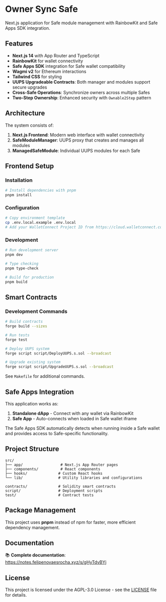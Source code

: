 # Owner Sync Safe

Next.js application for Safe module management with RainbowKit and Safe Apps SDK integration.

## Features

- **Next.js 14** with App Router and TypeScript
- **RainbowKit** for wallet connectivity
- **Safe Apps SDK** integration for Safe wallet compatibility
- **Wagmi v2** for Ethereum interactions
- **Tailwind CSS** for styling
- **UUPS Upgradeable Contracts**: Both manager and modules support secure upgrades
- **Cross-Safe Operations**: Synchronize owners across multiple Safes
- **Two-Step Ownership**: Enhanced security with `Ownable2Step` pattern

## Architecture

The system consists of:

1. **Next.js Frontend**: Modern web interface with wallet connectivity
2. **SafeModuleManager**: UUPS proxy that creates and manages all modules
3. **ManagedSafeModule**: Individual UUPS modules for each Safe

## Frontend Setup

### Installation

```bash
# Install dependencies with pnpm
pnpm install
```

### Configuration

```bash
# Copy environment template
cp .env.local.example .env.local
# Add your WalletConnect Project ID from https://cloud.walletconnect.com/
```

### Development

```bash
# Run development server
pnpm dev

# Type checking
pnpm type-check

# Build for production
pnpm build
```

## Smart Contracts

### Development Commands

```bash
# Build contracts
forge build --sizes

# Run tests
forge test

# Deploy UUPS system
forge script script/DeployUUPS.s.sol --broadcast

# Upgrade existing system
forge script script/UpgradeUUPS.s.sol --broadcast
```

See `Makefile` for additional commands.

## Safe Apps Integration

This application works as:

1. **Standalone dApp** - Connect with any wallet via RainbowKit
2. **Safe App** - Auto-connects when loaded in Safe wallet iframe

The Safe Apps SDK automatically detects when running inside a Safe wallet and provides access to Safe-specific functionality.

## Project Structure

```
src/
├── app/                 # Next.js App Router pages
├── components/          # React components
├── hooks/              # Custom React hooks
└── lib/                # Utility libraries and configurations

contracts/              # Solidity smart contracts
script/                 # Deployment scripts
test/                   # Contract tests
```

## Package Management

This project uses **pnpm** instead of npm for faster, more efficient dependency management.

## Documentation

📚 **Complete documentation**: https://notes.felipenovaesrocha.xyz/s/gHyTdvBYj

## License

This project is licensed under the AGPL-3.0 License - see the [LICENSE](LICENSE) file for details.